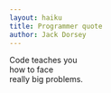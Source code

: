 ```yaml
---
layout: haiku
title: Programmer quote
author: Jack Dorsey
---
```


Code teaches you<br>
how to face<br>
really big problems.<br>
